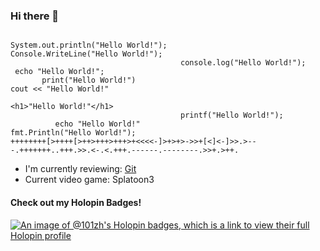 ### Hi there 👋

<!--
**101zh/101zh** is a ✨ _special_ ✨ repository because its `README.md` (this file) appears on your GitHub profile.

Here are some ideas to get you started:

- 🔭 I’m currently working on ...
- 🌱 I’m currently learning ...
- 👯 I’m looking to collaborate on ...
- 🤔 I’m looking for help with ...
- 💬 Ask me about ...
- 📫 How to reach me: ...
- 😄 Pronouns: ...
- ⚡ Fun fact: ...
-->
```

System.out.println("Hello World!");                                      Console.WriteLine("Hello World!");
                                      console.log("Hello World!");                        
 echo "Hello World!";                                         
       print("Hello World!")                                        cout << "Hello World!"
                                                                                                <h1>"Hello World!"</h1>
                                      printf("Hello World!");
          echo "Hello World!"                                            fmt.Println("Hello World!");
++++++++[>++++[>++>+++>+++>+<<<<-]>+>+>->>+[<]<-]>>.>---.+++++++..+++.>>.<-.<.+++.------.--------.>>+.>++.

```


- I'm currently reviewing: [Git](learn.gitkraken.com/courses/git-foundations)
- Current video game: Splatoon3

#### Check out my Holopin Badges!
[![An image of @101zh's Holopin badges, which is a link to view their full Holopin profile](https://holopin.me/101zh)](https://holopin.io/@101zh)

